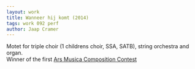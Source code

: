 ```yaml
---
layout: work
title: Wanneer hij komt (2014)
tags: work 092 perf
author: Jaap Cramer
---
```


Motet for triple choir (1 childrens choir, SSA, SATB), string orchestra and organ.  
Winner of the first [Ars Musica Composition Contest](http://www.stichtingarsmusica.nl/jaap-cramer-wint-eerste-compositieconcours-ars-musica/)
